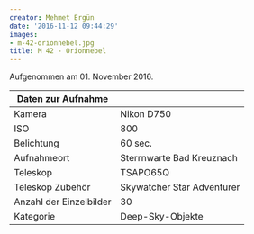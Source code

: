 ```yaml
---
creator: Mehmet Ergün
date: '2016-11-12 09:44:29'
images:
- m-42-orionnebel.jpg
title: M 42 - Orionnebel
---
```

Aufgenommen am 01. November 2016.

| Daten zur Aufnahme | |
| - | - |
| Kamera | Nikon D750 |
| ISO | 800 |
| Belichtung | 60 sec. |
| Aufnahmeort | Sterrnwarte Bad Kreuznach |
| Teleskop | TSAPO65Q |
| Teleskop Zubehör | Skywatcher Star Adventurer |
| Anzahl der Einzelbilder | 30 |
| Kategorie | Deep-Sky-Objekte |
